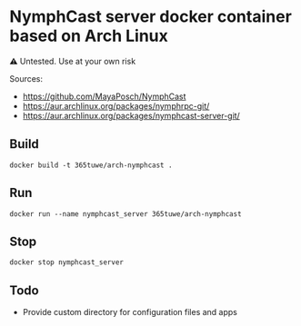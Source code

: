 # NymphCast server docker container based on Arch Linux

:warning: Untested. Use at your own risk

Sources:

* https://github.com/MayaPosch/NymphCast
* https://aur.archlinux.org/packages/nymphrpc-git/
* https://aur.archlinux.org/packages/nymphcast-server-git/

## Build

    docker build -t 365tuwe/arch-nymphcast .

## Run

    docker run --name nymphcast_server 365tuwe/arch-nymphcast

## Stop

    docker stop nymphcast_server

## Todo

* Provide custom directory for configuration files and apps
